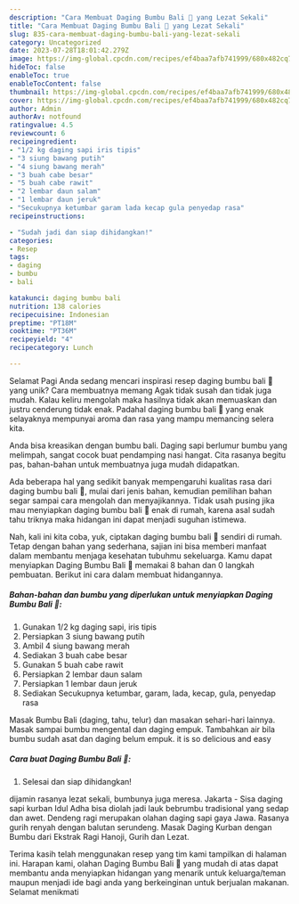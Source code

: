```yaml
---
description: "Cara Membuat Daging Bumbu Bali 🥩 yang Lezat Sekali"
title: "Cara Membuat Daging Bumbu Bali 🥩 yang Lezat Sekali"
slug: 835-cara-membuat-daging-bumbu-bali-yang-lezat-sekali
category: Uncategorized
date: 2023-07-28T18:01:42.279Z
image: https://img-global.cpcdn.com/recipes/ef4baa7afb741999/680x482cq70/daging-bumbu-bali-foto-resep-utama.jpg
hideToc: false
enableToc: true
enableTocContent: false
thumbnail: https://img-global.cpcdn.com/recipes/ef4baa7afb741999/680x482cq70/daging-bumbu-bali-foto-resep-utama.jpg
cover: https://img-global.cpcdn.com/recipes/ef4baa7afb741999/680x482cq70/daging-bumbu-bali-foto-resep-utama.jpg
author: Admin
authorAv: notfound
ratingvalue: 4.5
reviewcount: 6
recipeingredient:
- "1/2 kg daging sapi iris tipis"
- "3 siung bawang putih"
- "4 siung bawang merah"
- "3 buah cabe besar"
- "5 buah cabe rawit"
- "2 lembar daun salam"
- "1 lembar daun jeruk"
- "Secukupnya ketumbar garam lada kecap gula penyedap rasa"
recipeinstructions:

- "Sudah jadi dan siap dihidangkan!"
categories:
- Resep
tags:
- daging
- bumbu
- bali

katakunci: daging bumbu bali 
nutrition: 138 calories
recipecuisine: Indonesian
preptime: "PT18M"
cooktime: "PT36M"
recipeyield: "4"
recipecategory: Lunch

---
```



Selamat Pagi Anda sedang mencari inspirasi resep daging bumbu bali 🥩 yang unik? Cara membuatnya memang Agak tidak susah dan tidak juga mudah. Kalau keliru mengolah maka hasilnya tidak akan memuaskan dan justru cenderung tidak enak. Padahal daging bumbu bali 🥩 yang enak selayaknya mempunyai aroma dan rasa yang mampu memancing selera kita.


Anda bisa kreasikan dengan bumbu bali. Daging sapi berlumur bumbu yang melimpah, sangat cocok buat pendamping nasi hangat. Cita rasanya begitu pas, bahan-bahan untuk membuatnya juga mudah didapatkan.

Ada beberapa hal yang sedikit banyak mempengaruhi kualitas rasa dari daging bumbu bali 🥩, mulai dari jenis bahan, kemudian pemilihan bahan segar sampai cara mengolah dan menyajikannya. Tidak usah pusing jika mau menyiapkan daging bumbu bali 🥩 enak di rumah, karena asal sudah tahu triknya maka hidangan ini dapat menjadi suguhan istimewa.


Nah, kali ini kita coba, yuk, ciptakan daging bumbu bali 🥩 sendiri di rumah. Tetap dengan bahan yang sederhana, sajian ini bisa memberi manfaat dalam membantu menjaga kesehatan tubuhmu sekeluarga. Kamu dapat menyiapkan Daging Bumbu Bali 🥩 memakai 8 bahan dan 0 langkah pembuatan. Berikut ini cara dalam membuat hidangannya.

<!--inarticleads1-->

##### Bahan-bahan dan bumbu yang diperlukan untuk menyiapkan Daging Bumbu Bali 🥩:

1. Gunakan 1/2 kg daging sapi, iris tipis
1. Persiapkan 3 siung bawang putih
1. Ambil 4 siung bawang merah
1. Sediakan 3 buah cabe besar
1. Gunakan 5 buah cabe rawit
1. Persiapkan 2 lembar daun salam
1. Persiapkan 1 lembar daun jeruk
1. Sediakan Secukupnya ketumbar, garam, lada, kecap, gula, penyedap rasa


Masak Bumbu Bali (daging, tahu, telur) dan masakan sehari-hari lainnya. Masak sampai bumbu mengental dan daging empuk. Tambahkan air bila bumbu sudah asat dan daging belum empuk. it is so delicious and easy 

<!--inarticleads2-->

##### Cara buat Daging Bumbu Bali 🥩:


1. Selesai dan siap dihidangkan!

dijamin rasanya lezat sekali, bumbunya juga meresa. Jakarta - Sisa daging sapi kurban Idul Adha bisa diolah jadi lauk bebrumbu tradisional yang sedap dan awet. Dendeng ragi merupakan olahan daging sapi gaya Jawa. Rasanya gurih renyah dengan balutan serundeng. Masak Daging Kurban dengan Bumbu dari Ekstrak Ragi Hanoji, Gurih dan Lezat. 

Terima kasih telah menggunakan resep yang tim kami tampilkan di halaman ini. Harapan kami, olahan Daging Bumbu Bali 🥩 yang mudah di atas dapat membantu anda menyiapkan hidangan yang menarik untuk keluarga/teman maupun menjadi ide bagi anda yang berkeinginan untuk berjualan makanan. Selamat menikmati
